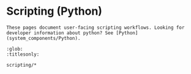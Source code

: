 # Scripting (Python)

```{note}
These pages document user-facing scripting workflows. Looking for developer information about python? See [Python](system_components/Python).
```

```{toctree}
:glob:
:titlesonly:

scripting/*
```

